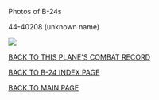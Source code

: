 
Photos of B-24s






 




44-40208 (unknown name)  

![](44-40208.jpg)  
  

[BACK TO THIS PLANE'S COMBAT RECORD](../b24s/44-40208.md)  

[BACK TO B-24 INDEX PAGE](../000b24s.md)  

[BACK TO MAIN PAGE](../index.md)


